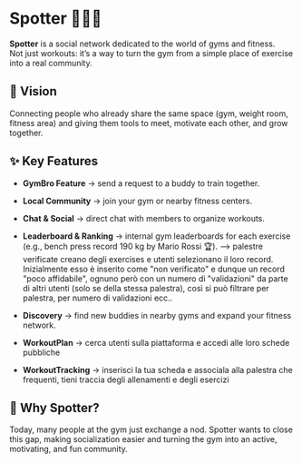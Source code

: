 # Spotter 🏋️‍♂️🤝

**Spotter** is a social network dedicated to the world of gyms and fitness.  
Not just workouts: it’s a way to turn the gym from a simple place of exercise into a real community.

## 🚀 Vision
Connecting people who already share the same space (gym, weight room, fitness area) and giving them tools to meet, motivate each other, and grow together.

## ✨ Key Features
- **GymBro Feature** → send a request to a buddy to train together.  
- **Local Community** → join your gym or nearby fitness centers.  
- **Chat & Social** → direct chat with members to organize workouts.  
- **Leaderboard & Ranking** → internal gym leaderboards for each exercise (e.g., bench press record 190 kg by Mario Rossi 🏆). --> palestre verificate creano degli exercises e utenti selezionano il loro record. Inizialmente esso è inserito come "non verificato" e dunque un record "poco affidabile", ognuno però con un numero di "validazioni" da parte di altri utenti (solo se della stessa palestra), così si può filtrare per palestra, per numero di validazioni ecc..


- **Discovery** → find new buddies in nearby gyms and expand your fitness network.  
- **WorkoutPlan** → cerca utenti sulla piattaforma e accedi alle loro schede pubbliche
- **WorkoutTracking** → inserisci la tua scheda e associala alla palestra che frequenti, tieni traccia degli allenamenti e degli esercizi

## 🎯 Why Spotter?
Today, many people at the gym just exchange a nod. Spotter wants to close this gap, making socialization easier and turning the gym into an active, motivating, and fun community.

